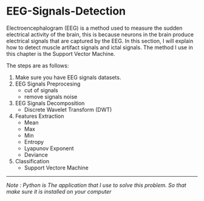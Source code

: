 EEG-Signals-Detection
===

Electroencephalogram (EEG) is a method used to measure the sudden electrical activity of the brain, this is because neurons in the brain produce electrical signals that are captured by the EEG. In this section, I will explain how to detect muscle artifact signals and ictal signals. The method I use in this chapter is the Support Vector Machine.

The steps are as follows:
1. Make sure you have EEG signals datasets.
2. EEG Signals Preprocesing
    - cut of signals
    - remove signals noise
3. EEG Signals Decomposition
    - Discrete Wavelet Transform (DWT)
4. Features Extraction
    - Mean
    - Max
    - Min
    - Entropy
    - Lyapunov Exponent
    - Deviance
5. Classification
    - Support Vectore Machine
---
*Note : Python is The application that I use to solve this problem. So that make sure it is installed on your computer*
